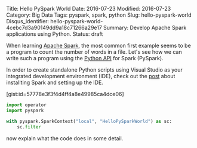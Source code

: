 Title: Hello PySpark World
Date: 2016-07-23
Modified: 2016-07-23
Category: Big Data
Tags: pyspark, spark, python
Slug: hello-pyspark-world
Disqus_identifier: hello-pyspark-world-4cebc7d3a90149dd9a18c71266a29e17
Summary: Develop Apache Spark applications using Python.
Status: draft

When learning [Apache Spark](http://spark.apache,org), the most common first example seems to be a program to count the number of words in a file. Let's see how we can write such a program using the [Python API](http://spark.apache.org/docs/latest/api/python/index.html) for Spark (PySpark).

In order to create standalone Python scripts using Visual Studio as your integrated development environment (IDE), check out the [post](pyspark-visual-studio.html) about installting Spark and setting up the IDE. 


[gist:id=57778e3f3f4d4ff4a8e49985ca4dce06]

```python hl_lines="1 3"
import operator
import pyspark

with pyspark.SparkContext("local", "HelloPySparkWorld") as sc:
    sc.filter
```

now explain what the code does in some detail.

